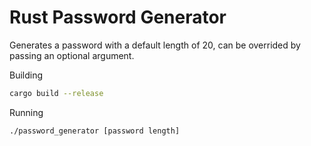 # Rust Password Generator

Generates a password with a default length of 20, can be overrided by passing an optional
argument.

Building

```bash
cargo build --release
```

Running

```bash
./password_generator [password length]
```

